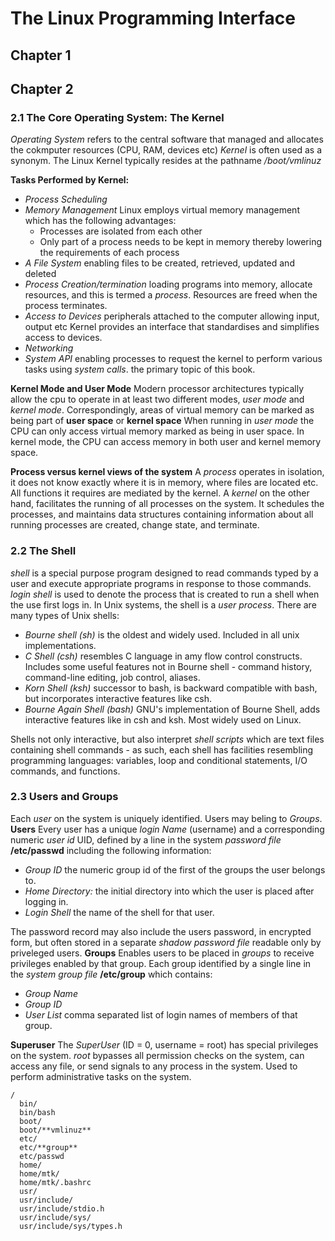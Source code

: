# The Linux Programming Interface
## Chapter 1

## Chapter 2
### 2.1 The Core Operating System: The Kernel
*Operating System* refers to the central software that managed and allocates the cokmputer resources (CPU, RAM, devices etc)
_Kernel_ is often used as a synonym.
The Linux Kernel typically resides at the pathname _/boot/vmlinuz_

**Tasks Performed by Kernel:**
- _Process Scheduling_ 
- _Memory Management_ Linux employs virtual memory management which has the following advantages:
  - Processes are isolated from each other
  - Only part of a process needs to be kept in memory thereby lowering the requirements of each process
- _A File System_ enabling files to be created, retrieved, updated and deleted
- _Process Creation/termination_ loading programs into memory, allocate resources, and this is termed a _process_.  Resources are freed when the process terminates.
- _Access to Devices_ peripherals attached to the computer allowing input, output etc  Kernel provides an interface that standardises and simplifies access to devices.
- _Networking_
- _System API_ enabling processes to request the kernel to perform various tasks using _system calls_.  the primary topic of this book.

**Kernel Mode and User Mode**
Modern processor architectures typically allow the cpu to operate in at least two different modes, _user mode_ and _kernel mode_. Correspondingly, areas of virtual memory can be marked as being part of **user space** or **kernel space**
When running in _user mode_ the CPU can only access virtual memory marked as being in user space.  In kernel mode, the CPU can access memory in both user and kernel memory space.

**Process versus kernel views of the system**
A _process_ operates in isolation, it does not know exactly where it is in memory, where files are located etc.  All functions it requires are mediated by the kernel.  A _kernel_ on the other hand, facilitates the running of all processes on the system.  It schedules the processes, and maintains data structures containing information about all running processes are created, change state, and terminate.

### 2.2 The Shell
_shell_ is a special purpose program designed to read commands typed by a user and execute appropriate programs in response to those commands.
_login shell_ is used to denote the process that is created to run a shell when the use first logs in.
In Unix systems, the shell is a _user process_.  There are many types of Unix shells:
- _Bourne shell (sh)_ is the oldest and widely used.  Included in all unix implementations.
- _C Shell (csh)_ resembles C language in amy flow control constructs.  Includes some useful features not in Bourne shell - command history, command-line editing, job control, aliases.
- _Korn Shell (ksh)_ successor to bash, is backward compatible with bash, but incorporates interactive features like csh.
- _Bourne Again Shell (bash)_ GNU's implementation of Bourne Shell, adds interactive features like in csh and ksh.  Most widely used on Linux.

Shells not only interactive, but also interpret _shell scripts_ which are text files containing shell commands - as such, each shell has facilities resembling programming languages: variables, loop and conditional statements, I/O commands, and functions.

### 2.3 Users and Groups
Each _user_ on the system is uniquely identified.  Users may beling to _Groups_.
**Users**
Every user has a unique _login Name_ (username) and a corresponding numeric _user id_ UID, defined by a line in the system _password file_ **/etc/passwd** including the following information:
- _Group ID_ the numeric group id of the first of the groups the user belongs to.
- _Home Directory:_ the initial directory into which the user is placed after logging in.
- _Login Shell_ the name of the shell for that user.

The password record may also include the users password, in encrypted form, but often stored in a separate _shadow password file_ readable only by priveleged users.
**Groups**
Enables users to be placed in _groups_ to receive privileges enabled by that group.  Each group identified by a single line in the _system group file_ **/etc/group** which contains:
- _Group Name_
- _Group ID_
- _User List_ comma separated list of login names of members of that group.

**Superuser**
The _SuperUser_ (ID = 0, username = root) has special privileges on the system.  _root_ bypasses all permission checks on the system, can access any file, or send signals to any process in the system.  Used to perform administrative tasks on the system.


```
/
  bin/
  bin/bash
  boot/
  boot/**vmlinuz**
  etc/
  etc/**group**
  etc/passwd
  home/
  home/mtk/
  home/mtk/.bashrc
  usr/
  usr/include/
  usr/include/stdio.h
  usr/include/sys/
  usr/include/sys/types.h
```
